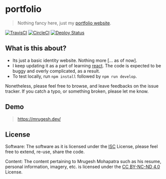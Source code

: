 # portfolio

> Nothing fancy here, just my [portfolio website][personal-website].

[![TravisCI][travis-status-img]][travis-status]
[![CircleCI][circle-status-img]][circle-status]
[![Deploy Status][deploy-status-img]][deploy-status]

## What is this about?

- Its just a basic identity website. Nothing more [... as of now].
- I keep updating it as  a part of learning [react][react-website]. The code is expected to be buggy and   overly complicated, as a result.
- To test locally, run `npm install` followed by `npm run develop`.

Nonetheless, please feel free to browse, and leave feedbacks on the issue tracker. If you catch a typo, or something broken, please let me know.

## Demo

> <https://mrugesh.dev/>

## License

Software:
The software as it is licensed under the [ISC](LICENSE) License, please feel free to extend, re-use, share the code.

Content:
The content pertaining to Mrugesh Mohapatra such as his resume, personal information, imagery, etc. is licensed under the [CC BY-NC-ND 4.0][by-nc-nd-4] License.

[travis-status-img]: https://travis-ci.org/raisedadead/portfolio.svg?branch=master
[travis-status]: https://travis-ci.org/raisedadead/portfolio
[circle-status-img]: https://circleci.com/gh/raisedadead/portfolio.svg?style=svg
[circle-status]: https://circleci.com/gh/raisedadead/portfolio
[deploy-status-img]: https://api.netlify.com/api/v1/badges/22475e18-dbce-4472-880a-6696b0aea170/deploy-status
[deploy-status]: https://app.netlify.com/sites/raisedadead/deploys

[personal-website]: https://raisedadead.com
[react-website]: https://reactjs.org
[by-nc-nd-4]: https://creativecommons.org/licenses/by-nc-nd/4.0/
